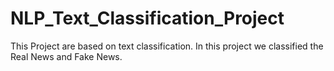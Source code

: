# NLP_Text_Classification_Project
This Project are based on text classification. In this project we classified the Real News and Fake News.
